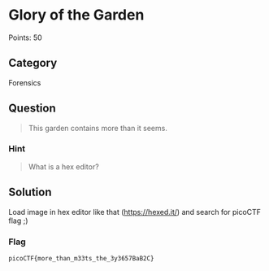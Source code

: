 # Glory of the Garden

Points: 50

## Category

Forensics

## Question

> This garden contains more than it seems.

### Hint

> What is a hex editor?

## Solution

Load image in hex editor like that (https://hexed.it/) and search for picoCTF flag ;)

### Flag

`picoCTF{more_than_m33ts_the_3y3657BaB2C}`
